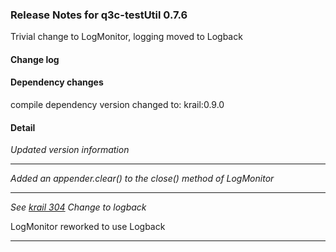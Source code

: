 ### Release Notes for q3c-testUtil 0.7.6

Trivial change to LogMonitor, logging moved to Logback

#### Change log



#### Dependency changes

   compile dependency version changed to: krail:0.9.0

#### Detail

*Updated version information*


---
*Added an appender.clear() to the close() method of LogMonitor*


---
*See [krail 304](https://github.com/davidsowerby/krail/issues/304) Change to logback*

LogMonitor reworked to use Logback


---
